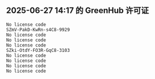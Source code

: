## 2025-06-27 14:17 的 GreenHub 许可证
```
No license code
SZmV-PakD-KwRn-s4C8-9929
No license code
No license code
No license code
SZki-OtdY-FO3R-GqC8-3103
No license code
No license code
No license code
No license code
```
